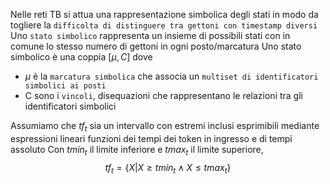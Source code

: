 Nelle reti TB si attua una rappresentazione simbolica degli stati in modo da togliere la `difficolta di distinguere tra gettoni con timestamp diversi`
Uno `stato simbolico` rappresenta un insieme di possibili stati con in comune lo stesso numero di gettoni in ogni posto/marcatura
Uno stato simbolico è una coppia $[\mu, C]$ dove
- $\mu$ è la `marcatura simbolica` che associa un `multiset di identificatori simbolici ai posti`
- C sono i `vincoli`, disequazioni che rappresentano le relazioni tra gli identificatori simbolici

Assumiamo che $tf_t$ sia un intervallo con estremi inclusi esprimibili mediante espressioni lineari funzioni dei tempi dei token in ingresso e di tempi assoluto
Con $tmin_t$ il limite inferiore e $tmax_t$ il limite superiore,
$$tf_t = \{X | X \geq tmin_t \wedge X \leq tmax_t\}$$
